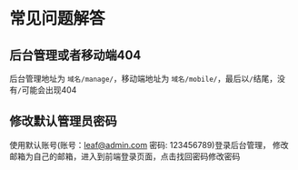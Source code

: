 # 常见问题解答

## 后台管理或者移动端404
后台管理地址为 `域名/manage/`，移动端地址为 `域名/mobile/`，最后以`/`结尾，没有`/`可能会出现404

## 修改默认管理员密码
使用默认账号(账号：leaf@admin.com 密码: 123456789)登录后台管理，
修改邮箱为自己的邮箱，进入到前端登录页面，点击找回密码修改密码